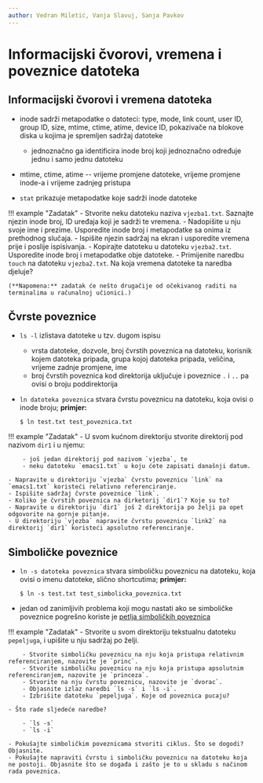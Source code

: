 ```yaml
---
author: Vedran Miletić, Vanja Slavuj, Sanja Pavkov
---
```


# Informacijski čvorovi, vremena i poveznice datoteka

## Informacijski čvorovi i vremena datoteka

- inode sadrži metapodatke o datoteci: type, mode, link count, user ID, group ID, size, mtime, ctime, atime, device ID, pokazivače na blokove diska u kojima je spremljen sadržaj datoteke

    - jednoznačno ga identificira inode broj koji jednoznačno određuje jednu i samo jednu datoteku

- mtime, ctime, atime -- vrijeme promjene datoteke, vrijeme promjene inode-a i vrijeme zadnjeg pristupa
- `stat` prikazuje metapodatke koje sadrži inode datoteke

!!! example "Zadatak"
    - Stvorite neku datoteku naziva `vjezba1.txt`. Saznajte njezin inode broj, ID uređaja koji je sadrži te vremena.
    - Nadopišite u nju svoje ime i prezime. Usporedite inode broj i metapodatke sa onima iz prethodnog slučaja.
    - Ispišite njezin sadržaj na ekran i usporedite vremena prije i poslije ispisivanja.
    - Kopirajte datoteku u datoteku `vjezba2.txt`. Usporedite inode broj i metapodatke obje datoteke.
    - Primijenite naredbu `touch` na datoteku `vjezba2.txt`. Na koja vremena datoteke ta naredba djeluje?

    (**Napomena:** zadatak će nešto drugačije od očekivanog raditi na terminalima u računalnoj učionici.)

## Čvrste poveznice

- `ls -l` izlistava datoteke u tzv. dugom ispisu

    - vrsta datoteke, dozvole, broj čvrstih poveznica na datoteku, korisnik kojem datoteka pripada, grupa kojoj datoteka pripada, veličina, vrijeme zadnje promjene, ime
    - broj čvrstih poveznica kod direktorija uključuje i poveznice `.` i `..` pa ovisi o broju poddirektorija

- `ln datoteka poveznica` stvara čvrstu poveznicu na datoteku, koja ovisi o inode broju; **primjer:**

    ``` shell
    $ ln test.txt test_poveznica.txt
    ```

!!! example "Zadatak"
    - U svom kućnom direktoriju stvorite direktorij pod nazivom `dir1` i u njemu:

        - još jedan direktorij pod nazivom `vjezba`, te
        - neku datoteku `emacs1.txt` u koju ćete zapisati današnji datum.

    - Napravite u direktoriju `vjezba` čvrstu poveznicu `link` na `emacs1.txt` koristeći relativno referenciranje.
    - Ispišite sadržaj čvrste poveznice `link`.
    - Koliko je čvrstih poveznica na dirketorij `dir1`? Koje su to?
    - Napravite u direktoriju `dir1` još 2 direktorija po želji pa opet odgovorite na gornje pitanje.
    - U direktoriju `vjezba` napravite čvrstu poveznicu `link2` na direktorij `dir1` koristeći apsolutno referenciranje.

## Simboličke poveznice

- `ln -s datoteka poveznica` stvara simboličku poveznicu na datoteku, koja ovisi o imenu datoteke, slično shortcutima; **primjer:**

    ``` shell
    $ ln -s test.txt test_simbolicka_poveznica.txt
    ```

- jedan od zanimljivih problema koji mogu nastati ako se simboličke poveznice pogrešno koriste je [petlja simboličkih poveznica](https://tuxdna.wordpress.com/2011/12/10/symlink-loop-is-still-an-unsolved-problem/)

!!! example "Zadatak"
    - Stvorite u svom direktoriju tekstualnu datoteku `pepeljuga`, i upišite u nju sadržaj po želji.

        - Stvorite simboličku poveznicu na nju koja pristupa relativnim referenciranjem, nazovite je `princ`.
        - Stvorite simboličku poveznicu na nju koja pristupa apsolutnim referenciranjem, nazovite je `princeza`.
        - Stvorite na nju čvrstu poveznicu, nazovite je `dvorac`.
        - Objasnite izlaz naredbi `ls -s` i `ls -i`.
        - Izbrišite datoteku `pepeljuga`. Koje od poveznica pucaju?

    - Što rade sljedeće naredbe?

        - `ls -s`
        - `ls -i`

    - Pokušajte simboličkim poveznicama stvoriti ciklus. Što se dogodi? Objasnite.
    - Pokušajte napraviti čvrstu i simboličku poveznicu na datoteku koja ne postoji. Objasnite što se događa i zašto je to u skladu s načinom rada poveznica.
